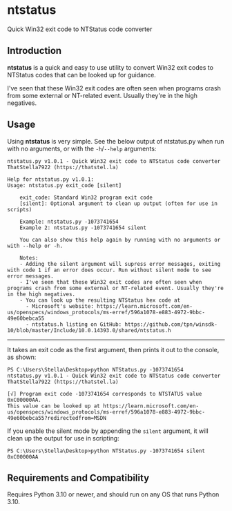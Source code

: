 # ntstatus
Quick Win32 exit code to NTStatus code converter

## Introduction
**ntstatus** is a quick and easy to use utility to convert Win32 exit codes to NTStatus codes that can be looked up for guidance.

I've seen that these Win32 exit codes are often seen when programs crash from some external or NT-related event. Usually they're in the high negatives.

## Usage
Using **ntstatus** is very simple. See the below output of ntstatus.py when run with no arguments, or with the `-h`/`--help` arguments:

```
ntstatus.py v1.0.1 - Quick Win32 exit code to NTStatus code converter 
ThatStella7922 (https://thatstel.la)

Help for ntstatus.py v1.0.1:
Usage: ntstatus.py exit_code [silent]

    exit_code: Standard Win32 program exit code
    [silent]: Optional argument to clean up output (often for use in scripts)
    
    Example: ntstatus.py -1073741654
    Example 2: ntstatus.py -1073741654 silent

    You can also show this help again by running with no arguments or with --help or -h.

    Notes:
    - Adding the silent argument will supress error messages, exiting with code 1 if an error does occur. Run without silent mode to see error messages.
    - I've seen that these Win32 exit codes are often seen when programs crash from some external or NT-related event. Usually they're in the high negatives.
    - You can look up the resulting NTStatus hex code at
      - Microsoft's website: https://learn.microsoft.com/en-us/openspecs/windows_protocols/ms-erref/596a1078-e883-4972-9bbc-49e60bebca55
      - ntstatus.h listing on GitHub: https://github.com/tpn/winsdk-10/blob/master/Include/10.0.14393.0/shared/ntstatus.h
```
---
It takes an exit code as the first argument, then prints it out to the console, as shown:
```
PS C:\Users\Stella\Desktop>python NTStatus.py -1073741654
ntstatus.py v1.0.1 - Quick Win32 exit code to NTStatus code converter 
ThatStella7922 (https://thatstel.la)

[√] Program exit code -1073741654 corresponds to NTSTATUS value 0xC00000AA.
This value can be looked up at https://learn.microsoft.com/en-us/openspecs/windows_protocols/ms-erref/596a1078-e883-4972-9bbc-49e60bebca55?redirectedfrom=MSDN
```

If you enable the silent mode by appending the `silent` argument, it will clean up the output for use in scripting:
```
PS C:\Users\Stella\Desktop>python NTStatus.py -1073741654 silent
0xC00000AA
```

## Requirements and Compatibility
Requires Python 3.10 or newer, and should run on any OS that runs Python 3.10.
